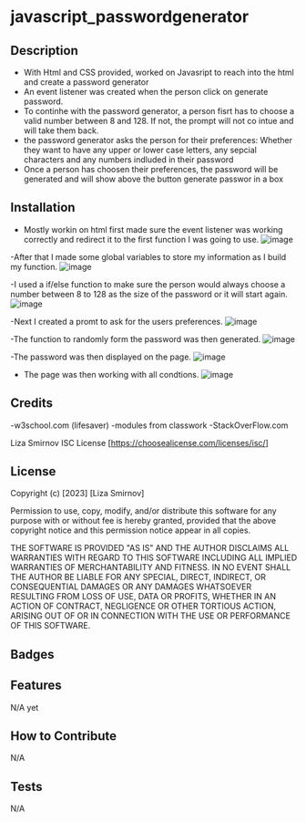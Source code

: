 # javascript_passwordgenerator

## Description

- With Html and CSS provided, worked on Javasript to reach into the html and create a password generator
- An event listener was created when the person click on generate password.
- To continhe with the password generator, a person fisrt has to choose a valid number between 8 and 128. If not, the prompt will not co intue and will take them back.
- the password generator asks the person for their preferences: Whether they want to have any upper or lower case letters, any sepcial characters and any numbers
  indluded in their password
- Once a person has choosen their preferences, the password will be generated and will show above the button generate passwor in a box

## Installation
- Mostly workin on html first made sure the event listener was working correctly and redirect it to the first function I was going to use.
![image](https://user-images.githubusercontent.com/122588135/221725862-b6ac2dd5-49aa-473e-8824-aa6bcc2ea253.png)

-After that I made some global variables to store my information as I build my function.
![image](https://user-images.githubusercontent.com/122588135/221725984-dca675cc-c406-4eb8-832c-94bffb082684.png)

-I used a if/else function to make sure the person would always choose a number between 8 to 128 as the size of the password or it will start again.
![image](https://user-images.githubusercontent.com/122588135/221726151-49de1e62-58a1-4e96-99bc-9e213efca438.png)

-Next I created a promt to ask for the users preferences.
![image](https://user-images.githubusercontent.com/122588135/221726213-5056ab06-e565-4e89-8cb5-a24a936ff6c7.png)

-The function to randomly form the password was then generated.
![image](https://user-images.githubusercontent.com/122588135/221726285-8ed56d77-d124-484e-9955-4caa088727a2.png)

-The password was then displayed on the page.
![image](https://user-images.githubusercontent.com/122588135/221726363-46a9960e-fe1a-47a0-863b-4987c7a0be8d.png)

- The page was then working with all condtions.
![image](https://user-images.githubusercontent.com/122588135/221726458-839586eb-4885-442b-943b-d0d84ea75849.png)



## Credits

-w3school.com (lifesaver)
-modules from classwork
-StackOverFlow.com

Liza Smirnov
ISC License [https://choosealicense.com/licenses/isc/]

## License

Copyright (c) [2023] [Liza Smirnov]

Permission to use, copy, modify, and/or distribute this software for any
purpose with or without fee is hereby granted, provided that the above
copyright notice and this permission notice appear in all copies.

THE SOFTWARE IS PROVIDED "AS IS" AND THE AUTHOR DISCLAIMS ALL WARRANTIES WITH
REGARD TO THIS SOFTWARE INCLUDING ALL IMPLIED WARRANTIES OF MERCHANTABILITY
AND FITNESS. IN NO EVENT SHALL THE AUTHOR BE LIABLE FOR ANY SPECIAL, DIRECT,
INDIRECT, OR CONSEQUENTIAL DAMAGES OR ANY DAMAGES WHATSOEVER RESULTING FROM
LOSS OF USE, DATA OR PROFITS, WHETHER IN AN ACTION OF CONTRACT, NEGLIGENCE OR
OTHER TORTIOUS ACTION, ARISING OUT OF OR IN CONNECTION WITH THE USE OR
PERFORMANCE OF THIS SOFTWARE.

## Badges


## Features

N/A yet

## How to Contribute

N/A

## Tests

N/A

